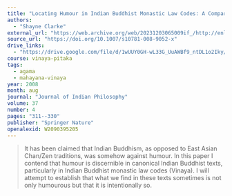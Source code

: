 ```yaml
---
title: "Locating Humour in Indian Buddhist Monastic Law Codes: A Comparative Approach"
authors:
  - "Shayne Clarke"
external_url: "https://web.archive.org/web/20231203065009if_/http://enlight.lib.ntu.edu.tw/FULLTEXT/JR-MAG/mag208729.pdf"
source_url: "https://doi.org/10.1007/s10781-008-9052-x"
drive_links:
  - "https://drive.google.com/file/d/1wUUY0GH-wL33G_UuAWBf9_ntDL1o2Iky/view?usp=drivesdk"
course: vinaya-pitaka
tags:
  - agama
  - mahayana-vinaya
year: 2008
month: aug
journal: "Journal of Indian Philosophy"
volume: 37
number: 4
pages: "311--330"
publisher: "Springer Nature"
openalexid: W2090395205
---
```


> It has been claimed that Indian Buddhism, as opposed to East Asian Chan/Zen traditions, was somehow against humour.
> In this paper I contend that humour is discernible in canonical Indian Buddhist texts, particularly in Indian Buddhist monastic law codes (Vinaya).
> I will attempt to establish that what we find in these texts sometimes is not only humourous but that it is intentionally so.
